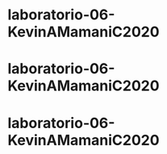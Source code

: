 # laboratorio-06-KevinAMamaniC2020
# laboratorio-06-KevinAMamaniC2020
# laboratorio-06-KevinAMamaniC2020
